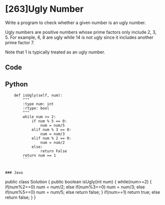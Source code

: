 # [263]Ugly Number

Write a program to check whether a given number is an ugly number.

Ugly numbers are positive numbers whose prime factors only include 2, 3, 5. For example, 6, 8 are ugly while 14 is not ugly since it includes another prime factor 7.

Note that 1 is typically treated as an ugly number.


## Code

## Python
```class Solution(object):
    def isUgly(self, num):
        """
        :type num: int
        :rtype: bool
        """
        while num >= 2:
            if num % 5 == 0:
                num = num/5
            elif num % 3 == 0:
                num = num/3
            elif num % 2 == 0:
                num = num/2
            else:
                return False
        return num == 1
        ```


### Java
```
public class Solution {
    public boolean isUgly(int num) {
        while(num>=2)
        {
            if(num%2==0)
            num = num/2;
            else if(num%3==0)
            num = num/3;
            else if(num%5==0)
            num = num/5;
            else return false;
        }
        if(num==1)
        return true;
        else return false;
    }
}
```



